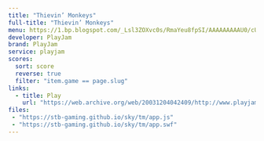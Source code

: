 ```yaml
---
title: "Thievin’ Monkeys"
full-title: "Thievin’ Monkeys"
menu: https://1.bp.blogspot.com/_Lsl3ZOXvc0s/RmaYeu8fpSI/AAAAAAAAAU0/cUDcRZ78888/s400/Game_ThieveMonkey.JPG
developer: PlayJam
brand: PlayJam
service: playjam
scores:
  sort: score
  reverse: true
  filter: "item.game == page.slug"
links:
  - title: Play
    url: "https://web.archive.org/web/20031204042409/http://www.playjam.com:80/static2358/games/multiplayerarrows03.html"
files:
 - "https://stb-gaming.github.io/sky/tm/app.js"
 - "https://stb-gaming.github.io/sky/tm/app.swf"
---
```

